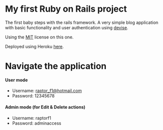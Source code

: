 # My first Ruby on Rails project

The first baby steps with the rails framework. A very simple blog application with basic functionality and user authentication using [devise](https://github.com/plataformatec/devise).

Using the [MIT](https://opensource.org/licenses/MIT) license on this one.

Deployed using Heroku [here](https://george-april-2019.herokuapp.com/users/sign_in).

# Navigate the application

#### User mode
* Username: raptor_f1@hotmail.com
* Password: 12345678

#### Admin mode (for Edit & Delete actions)
* Username: raptorf1
* Password: adminaccess
